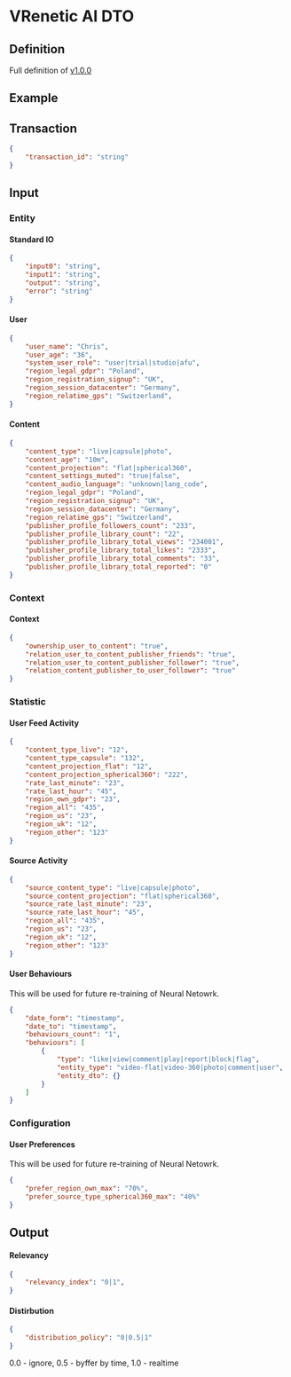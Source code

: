 
VRenetic AI DTO
===============

Definition
----------

Full definition of [v1.0.0](/data/dtos/v1.0.0.json)

Example
-------

## Transaction

```json
{
    "transaction_id": "string"
}
```

## Input

### Entity

#### Standard IO

```json
{
    "input0": "string",
    "input1": "string",
    "output": "string",
    "error": "string"
}
```

#### User

```json
{
    "user_name": "Chris",
    "user_age": "36",
    "system_user_role": "user|trial|studio|afu",
    "region_legal_gdpr": "Poland",
    "region_registration_signup": "UK",
    "region_session_datacenter": "Germany",
    "region_relatime_gps": "Switzerland",
}
```

#### Content

```json
{
    "content_type": "live|capsule|photo",
    "content_age": "10m",
    "content_projection": "flat|spherical360",
    "content_settings_muted": "true|false",
    "content_audio_language": "unknown|lang_code",
    "region_legal_gdpr": "Poland",
    "region_registration_signup": "UK",
    "region_session_datacenter": "Germany",
    "region_relatime_gps": "Switzerland",
    "publisher_profile_followers_count": "233",
    "publisher_profile_library_count": "22",
    "publisher_profile_library_total_views": "234001",
    "publisher_profile_library_total_likes": "2333",
    "publisher_profile_library_total_comments": "33",
    "publisher_profile_library_total_reported": "0"
}
```

### Context

#### Context

```json
{
    "ownership_user_to_content": "true",
    "relation_user_to_content_publisher_friends": "true",
    "relation_user_to_content_publisher_follower": "true",
    "relation_content_publisher_to_user_follower": "true"
}
```

### Statistic

#### User Feed Activity

```json
{
    "content_type_live": "12",
    "content_type_capsule": "132",
    "content_projection_flat": "12",
    "content_projection_spherical360": "222",
    "rate_last_minute": "23",
    "rate_last_hour": "45",
    "region_own_gdpr": "23",
    "region_all": "435",
    "region_us": "23",
    "region_uk": "12",
    "region_other": "123"
}
```

#### Source Activity

```json
{
    "source_content_type": "live|capsule|photo",
    "source_content_projection": "flat|spherical360",
    "source_rate_last_minute": "23",
    "source_rate_last_hour": "45",
    "region_all": "435",
    "region_us": "23",
    "region_uk": "12",
    "region_other": "123"
}
```

#### User Behaviours

This will be used for future re-training of Neural Netowrk.
```json
{
    "date_form": "timestamp",
    "date_to": "timestamp",
    "behaviours_count": "1",
    "behaviours": [
        {
            "type": "like|view|comment|play|report|block|flag",
            "entity_type": "video-flat|video-360|photo|comment|user",
            "entity_dto": {}
        }
    ]
}
```

### Configuration

#### User Preferences

This will be used for future re-training of Neural Netowrk.
```json
{
    "prefer_region_own_max": "70%",
    "prefer_source_type_spherical360_max": "40%"
}
```

## Output

#### Relevancy

```json
{
    "relevancy_index": "0|1",
}
```

#### Distirbution

```json
{
    "distribution_policy": "0|0.5|1"
}
```
0.0 - ignore, 0.5 - byffer by time, 1.0 - realtime
